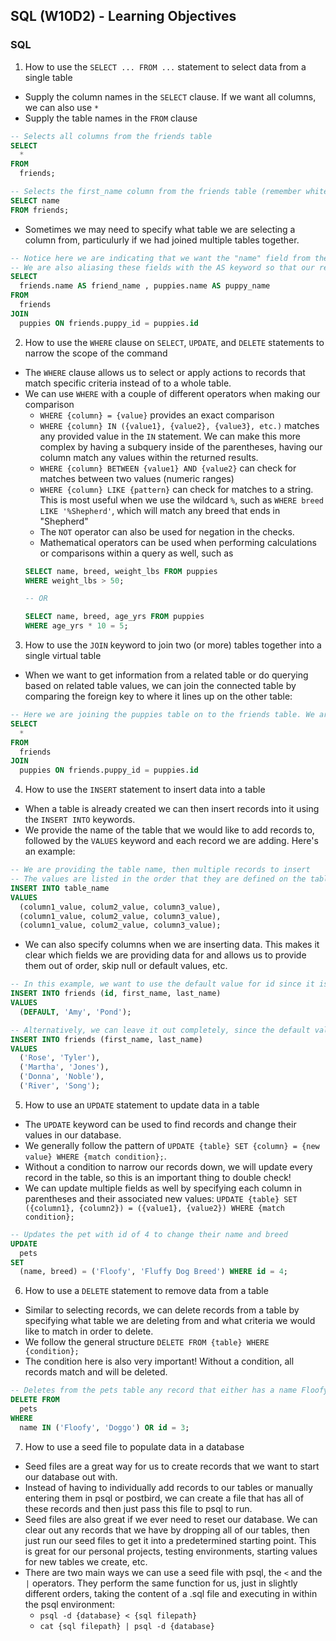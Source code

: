 ## SQL (W10D2) - Learning Objectives

### SQL
1. How to use the `SELECT ... FROM ...` statement to select data from a single table
- Supply the column names in the `SELECT` clause. If we want all columns, we can also use `*`
- Supply the table names in the `FROM` clause
```sql
-- Selects all columns from the friends table
SELECT
  * 
FROM
  friends;

-- Selects the first_name column from the friends table (remember whitespace is ignored)
SELECT name
FROM friends;
```
- Sometimes we may need to specify what table we are selecting a column from, particulurly if we had joined multiple tables together.
```sql
-- Notice here we are indicating that we want the "name" field from the "friends" table as well as the "name" field from the "puppies" table. We indicate the table name by table.column
-- We are also aliasing these fields with the AS keyword so that our returned results have friend_name and puppy_name as field headers
SELECT
  friends.name AS friend_name , puppies.name AS puppy_name
FROM
  friends
JOIN 
  puppies ON friends.puppy_id = puppies.id
```

2. How to use the `WHERE` clause on `SELECT`, `UPDATE`, and `DELETE` statements to narrow the scope of the command
- The `WHERE` clause allows us to select or apply actions to records that match specific criteria instead of to a whole table.
- We can use `WHERE` with a couple of different operators when making our comparison
  - `WHERE {column} = {value}` provides an exact comparison
  - `WHERE {column} IN ({value1}, {value2}, {value3}, etc.)` matches any provided value in the `IN` statement. We can make this more complex by having a subquery inside of the parentheses, having our column match any values within the returned results.
  - `WHERE {column} BETWEEN {value1} AND {value2}` can check for matches between two values (numeric ranges)
  - `WHERE {column} LIKE {pattern}` can check for matches to a string. This is most useful when we use the wildcard `%`, such as `WHERE breed LIKE '%Shepherd'`, which will match any breed that ends in "Shepherd"
  - The `NOT` operator can also be used for negation in the checks.
  - Mathematical operators can be used when performing calculations or comparisons within a query as well, such as
  ```sql
  SELECT name, breed, weight_lbs FROM puppies
  WHERE weight_lbs > 50;

  -- OR

  SELECT name, breed, age_yrs FROM puppies
  WHERE age_yrs * 10 = 5;
  ```


3. How to use the `JOIN` keyword to join two (or more) tables together into a single virtual table
- When we want to get information from a related table or do querying based on related table values, we can join the connected table by comparing the foreign key to where it lines up on the other table:
```sql
-- Here we are joining the puppies table on to the friends table. We are specifying that the comparison we should make is the foreign key puppy_id on the friends table should line up with the primary key id on the puppies table.
SELECT
  *
FROM
  friends
JOIN 
  puppies ON friends.puppy_id = puppies.id
```

4. How to use the `INSERT` statement to insert data into a table
- When a table is already created we can then insert records into it using the `INSERT INTO` keywords.
- We provide the name of the table that we would like to add records to, followed by the `VALUES` keyword and each record we are adding. Here's an example:
```sql
-- We are providing the table name, then multiple records to insert
-- The values are listed in the order that they are defined on the table
INSERT INTO table_name
VALUES
  (column1_value, colum2_value, column3_value),
  (column1_value, colum2_value, column3_value),
  (column1_value, colum2_value, column3_value);
```
- We can also specify columns when we are inserting data. This makes it clear which fields we are providing data for and allows us to provide them out of order, skip null or default values, etc.
```sql
-- In this example, we want to use the default value for id since it is autoincremented, so we provide DEFAULT for this field
INSERT INTO friends (id, first_name, last_name)
VALUES
  (DEFAULT, 'Amy', 'Pond');

-- Alternatively, we can leave it out completely, since the default value will be used if none is provided
INSERT INTO friends (first_name, last_name)
VALUES
  ('Rose', 'Tyler'),
  ('Martha', 'Jones'),
  ('Donna', 'Noble'),
  ('River', 'Song');
```

5. How to use an `UPDATE` statement to update data in a table
- The `UPDATE` keyword can be used to find records and change their values in our database.
- We generally follow the pattern of `UPDATE {table} SET {column} = {new value} WHERE {match condition};`.
- Without a condition to narrow our records down, we will update every record in the table, so this is an important thing to double check!
- We can update multiple fields as well by specifying each column in parentheses and their associated new values: `UPDATE {table} SET ({column1}, {column2}) = ({value1}, {value2}) WHERE {match condition};`
```sql
-- Updates the pet with id of 4 to change their name and breed
UPDATE
  pets
SET
  (name, breed) = ('Floofy', 'Fluffy Dog Breed') WHERE id = 4;
```

6. How to use a `DELETE` statement to remove data from a table
- Similar to selecting records, we can delete records from a table by specifying what table we are deleting from and what criteria we would like to match in order to delete.
- We follow the general structure `DELETE FROM {table} WHERE {condition};`
- The condition here is also very important! Without a condition, all records match and will be deleted.
```sql
-- Deletes from the pets table any record that either has a name Floofy, a name Doggo, or an id of 3.
DELETE FROM
  pets
WHERE
  name IN ('Floofy', 'Doggo') OR id = 3;
```

7. How to use a seed file to populate data in a database
- Seed files are a great way for us to create records that we want to start our database out with.
- Instead of having to individually add records to our tables or manually entering them in psql or postbird, we can create a file that has all of these records and then just pass this file to psql to run.
- Seed files are also great if we ever need to reset our database. We can clear out any records that we have by dropping all of our tables, then just run our seed files to get it into a predetermined starting point. This is great for our personal projects, testing environments, starting values for new tables we create, etc.
- There are two main ways we can use a seed file with psql, the `<` and the `|` operators. They perform the same function for us, just in slightly different orders, taking the content of a .sql file and executing in within the psql environment:
  - `psql -d {database} < {sql filepath}`
  - `cat {sql filepath} | psql -d {database}`
